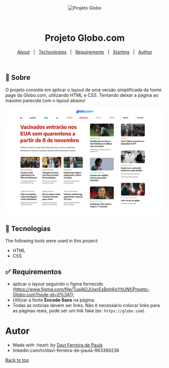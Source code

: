 <div align="center" id="top"> 
  <img src="./.github/app.gif" alt="Projeto Globo" />

  &#xa0;
</div>

<h1 align="center">Projeto Globo.com</h1>

<!-- Status -->

<!-- <h4 align="center"> 
	🚧  Projeto Globo 🚀 Under construction...  🚧
</h4> 

<hr> -->

<p align="center">
  <a href="#dart-about">About</a> &#xa0; | &#xa0; 
  <a href="#rocket-technologies">Technologies</a> &#xa0; | &#xa0;
  <a href="#white_check_mark-requirements">Requirements</a> &#xa0; | &#xa0;
  <a href="#checkered_flag-starting">Starting</a> &#xa0; | &#xa0;
  <a href="https://github.com/DaviFdePaula" target="_blank">Author</a>
</p>

<br>

## :dart: Sobre ##

O projeto consiste em aplicar o layout de uma versão simplificada da home page da Globo.com, utilizando HTML e CSS. Tentando deixar a página ao máximo parecida com o layout abaixo!

<p align="center">
  <img alt="Layout" src="/imagens/layout.png">

</p>

## :rocket: Tecnologias ##

The following tools were used in this project:

- HTML
- CSS

## :white_check_mark: Requirementos ##

- aplicar o layout seguindo o figma fornecido (https://www.figma.com/file/TusiAOJUwrEsBph6gYhUNf/Projeto-Globo.com?node-id=0%3A1);
- Utilizar a fonte **Encode Sans** na página.
- Todas as notícias devem ser links. Não é necessário colocar links para as páginas reais, pode ser um link fake (ex: `https://globo.com`).


# Autor

<ul>
  <li>Made with :heart: by <a href="https://github.com/DaviFdePaula" target="_blank">Davi Ferreira de Paula</a></li>
  <li>linkedin.com/in/davi-ferreira-de-paula-963369236</li>
</ul>

<a href="#top">Back to top</a>
